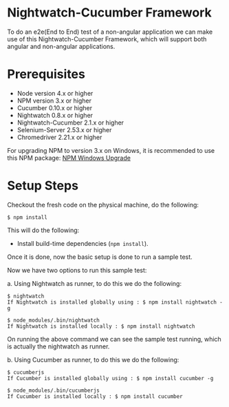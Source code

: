 # Nightwatch-Cucumber Framework

To do an e2e(End to End) test of a non-angular application we can make use of this 
Nightwatch-Cucumber Framework, which will support both angular and non-angular applications.

# Prerequisites

- Node version 4.x or higher 
- NPM version 3.x or higher
- Cucumber 0.10.x or higher
- Nightwatch 0.8.x or higher
- Nightwatch-Cucumber 2.1.x or higher
- Selenium-Server 2.53.x or higher
- Chromedriver 2.21.x or higher

For upgrading NPM to version 3.x on Windows, it is recommended to use this NPM
package: 
[NPM Windows Upgrade](https://www.npmjs.com/package/npm-windows-upgrade)

# Setup Steps

Checkout the fresh code on the physical machine, do the following:

```
$ npm install
```

This will do the following:
- Install build-time dependencies (`npm install`).

Once it is done, now the basic setup is done to run a sample test.

Now we have two options to run this sample test:

a. Using Nightwatch as runner, to do this we do the following:

```
$ nightwatch
If Nightwatch is installed globally using : $ npm install nightwatch -g

$ node_modules/.bin/nightwatch
If Nightwatch is installed locally : $ npm install nightwatch
```

On running the above command we can see the sample test running, which is
actually the nightwatch as runner.

b. Using Cucumber as runner, to do this we do the following:

```
$ cucumberjs
If Cucumber is installed globally using : $ npm install cucumber -g

$ node_modules/.bin/cucumberjs
If Cucumber is installed locally : $ npm install cucumber
```

